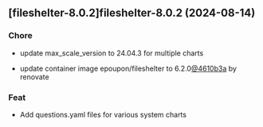 

## [fileshelter-8.0.2]fileshelter-8.0.2 (2024-08-14)

### Chore



- update max_scale_version to 24.04.3 for multiple charts

- update container image epoupon/fileshelter to 6.2.0[@4610b3a](https://github.com/4610b3a) by renovate

### Feat



- Add questions.yaml files for various system charts